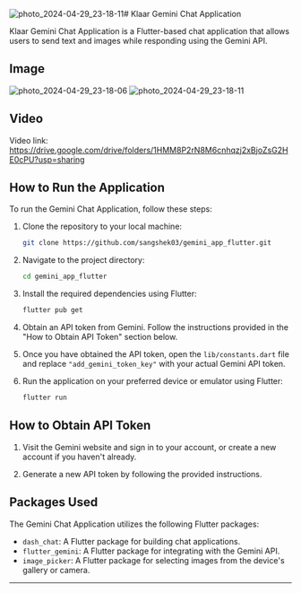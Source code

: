 ![photo_2024-04-29_23-18-11](https://github.com/sangshek03/gemini_app_flutter/assets/110192004/4ee4776b-f740-496d-8514-8b81b4a442a5)# Klaar Gemini Chat Application

Klaar Gemini Chat Application is a Flutter-based chat application that allows users to send text and images while responding using the Gemini API.

## Image

![photo_2024-04-29_23-18-06](https://github.com/sangshek03/gemini_app_flutter/assets/110192004/b4305e81-6f3a-4e0c-ae63-0dd660e85c1a)
![photo_2024-04-29_23-18-11](https://github.com/sangshek03/gemini_app_flutter/assets/110192004/39d10f51-5d17-430e-b230-1e3996d04279)

## Video

Video link: https://drive.google.com/drive/folders/1HMM8P2rN8M6cnhqzj2xBjoZsG2HE0cPU?usp=sharing

## How to Run the Application

To run the Gemini Chat Application, follow these steps:

1. Clone the repository to your local machine:

    ```bash
    git clone https://github.com/sangshek03/gemini_app_flutter.git
    ```

2. Navigate to the project directory:

    ```bash
    cd gemini_app_flutter
    ```

3. Install the required dependencies using Flutter:

    ```bash
    flutter pub get
    ```

4. Obtain an API token from Gemini. Follow the instructions provided in the "How to Obtain API Token" section below.

5. Once you have obtained the API token, open the `lib/constants.dart` file and replace `"add_gemini_token_key"` with your actual Gemini API token.

6. Run the application on your preferred device or emulator using Flutter:

    ```bash
    flutter run
    ```

## How to Obtain API Token

1. Visit the Gemini website and sign in to your account, or create a new account if you haven't already.

2. Generate a new API token by following the provided instructions.

## Packages Used

The Gemini Chat Application utilizes the following Flutter packages:

- `dash_chat`: A Flutter package for building chat applications.
- `flutter_gemini`: A Flutter package for integrating with the Gemini API.
- `image_picker`: A Flutter package for selecting images from the device's gallery or camera.

---
